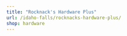 ```yaml
---
title: "Rocknack's Hardware Plus"
url: /idaho-falls/rocknacks-hardware-plus/
shop: hardware
---
```

